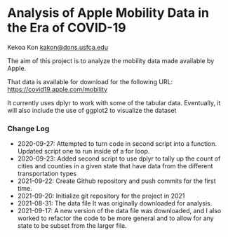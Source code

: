 # Analysis of Apple Mobility Data in the Era of COVID-19

Kekoa Kon
kakon@dons.usfca.edu

The aim of this project is to analyze the mobility data made available by Apple.

That data is available for download for the following URL:
https://covid19.apple.com/mobility

It currently uses dplyr to work with some of the tabular data. Eventually, it will
also include the use of ggplot2 to visualize the dataset 

### Change Log

* 2020-09-27: Attempted to turn code in second script into a function. Updated script one to run inside of a for loop. 
* 2020-09-23: Added second script to use dplyr to tally up the count of 
cities and counties in a given state that have data from the different 
transportation types
* 2021-09-22: Create Github repository and push commits for the first time.
* 2021-09-20: Initialize git repository for the project in 2021
* 2021-08-31: The data file It was originally downloaded for analysis.
* 2021-09-17: A new version of the data file was downloaded, and I also worked to refactor the code to be more general and to allow for any state to be subset from the larger file.
